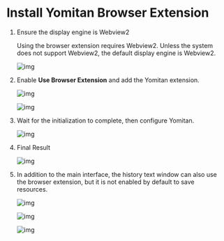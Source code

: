 # Install Yomitan Browser Extension

1. Ensure the display engine is Webview2
  
   Using the browser extension requires Webview2. Unless the system does not support Webview2, the default display engine is Webview2.

   ![img](https://image.lunatranslator.org/zh/yomitan.png)

1. Enable **Use Browser Extension** and add the Yomitan extension.

   ![img](https://image.lunatranslator.org/zh/yomitan3.png)

   ![img](https://image.lunatranslator.org/zh/yomitan2.png)

1. Wait for the initialization to complete, then configure Yomitan.

   ![img](https://image.lunatranslator.org/zh/yomitan4.png)

1. Final Result

   ![img](https://image.lunatranslator.org/zh/yomitan5.png)

1. In addition to the main interface, the history text window can also use the browser extension, but it is not enabled by default to save resources.

   ![img](https://image.lunatranslator.org/zh/yomitan7.png)

   ![img](https://image.lunatranslator.org/zh/yomitan6.png)

   ![img](https://image.lunatranslator.org/zh/yomitan8.png)
